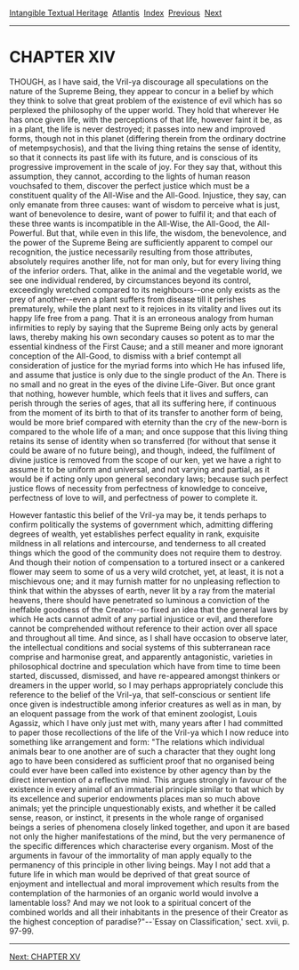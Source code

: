 [Intangible Textual Heritage](../../index)  [Atlantis](../index) 
[Index](index)  [Previous](vrl12)  [Next](vrl14) 

------------------------------------------------------------------------

# CHAPTER XIV

THOUGH, as I have said, the Vril-ya discourage all speculations on the
nature of the Supreme Being, they appear to concur in a belief by which
they think to solve that great problem of the existence of evil which
has so perplexed the philosophy of the upper world. They hold that
wherever He has once given life, with the perceptions of that life,
however faint it be, as in a plant, the life is never destroyed; it
passes into new and improved forms, though not in this planet (differing
therein from the ordinary doctrine of metempsychosis), and that the
living thing retains the sense of identity, so that it connects its past
life with its future, and is conscious of its progressive improvement in
the scale of joy. For they say that, without this assumption, they
cannot, according to the lights of human reason vouchsafed to them,
discover the perfect justice which must be a constituent quality of the
All-Wise and the All-Good. Injustice, they say, can only emanate from
three causes: want of wisdom to perceive what is just, want of
benevolence to desire, want of power to fulfil it; and that each of
these three wants is incompatible in the All-Wise, the All-Good, the
All-Powerful. But that, while even in this life, the wisdom, the
benevolence, and the power of the Supreme Being are sufficiently
apparent to compel our recognition, the justice necessarily resulting
from those attributes, absolutely requires another life, not for man
only, but for every living thing of the inferior orders. That, alike in
the animal and the vegetable world, we see one individual rendered, by
circumstances beyond its control, exceedingly wretched compared to its
neighbours--one only exists as the prey of another--even a plant suffers
from disease till it perishes prematurely, while the plant next to it
rejoices in its vitality and lives out its happy life free from a pang.
That it is an erroneous analogy from human infirmities to reply by
saying that the Supreme Being only acts by general laws, thereby making
his own secondary causes so potent as to mar the essential kindness of
the First Cause; and a still meaner and more ignorant conception of the
All-Good, to dismiss with a brief contempt all consideration of justice
for the myriad forms into which He has infused life, and assume that
justice is only due to the single product of the An. There is no small
and no great in the eyes of the divine Life-Giver. But once grant that
nothing, however humble, which feels that it lives and suffers, can
perish through the series of ages, that all its suffering here, if
continuous from the moment of its birth to that of its transfer to
another form of being, would be more brief compared with eternity than
the cry of the new-born is compared to the whole life of a man; and once
suppose that this living thing retains its sense of identity when so
transferred (for without that sense it could be aware of no future
being), and though, indeed, the fulfilment of divine justice is removed
from the scope of our ken, yet we have a right to assume it to be
uniform and universal, and not varying and partial, as it would be if
acting only upon general secondary laws; because such perfect justice
flows of necessity from perfectness of knowledge to conceive,
perfectness of love to will, and perfectness of power to complete it.

However fantastic this belief of the Vril-ya may be, it tends perhaps to
confirm politically the systems of government which, admitting differing
degrees of wealth, yet establishes perfect equality in rank, exquisite
mildness in all relations and intercourse, and tenderness to all created
things which the good of the community does not require them to destroy.
And though their notion of compensation to a tortured insect or a
cankered flower may seem to some of us a very wild crotchet, yet, at
least, it is not a mischievous one; and it may furnish matter for no
unpleasing reflection to think that within the abysses of earth, never
lit by a ray from the material heavens, there should have penetrated so
luminous a conviction of the ineffable goodness of the Creator--so fixed
an idea that the general laws by which He acts cannot admit of any
partial injustice or evil, and therefore cannot be comprehended without
reference to their action over all space and throughout all time. And
since, as I shall have occasion to observe later, the intellectual
conditions and social systems of this subterranean race comprise and
harmonise great, and apparently antagonistic, varieties in philosophical
doctrine and speculation which have from time to time been started,
discussed, dismissed, and have re-appeared amongst thinkers or dreamers
in the upper world, so I may perhaps appropriately conclude this
reference to the belief of the Vril-ya, that self-conscious or sentient
life once given is indestructible among inferior creatures as well as in
man, by an eloquent passage from the work of that eminent zoologist,
Louis Agassiz, which I have only just met with, many years after I had
committed to paper those recollections of the life of the Vril-ya which
I now reduce into something like arrangement and form: "The relations
which individual animals bear to one another are of such a character
that they ought long ago to have been considered as sufficient proof
that no organised being could ever have been called into existence by
other agency than by the direct intervention of a reflective mind. This
argues strongly in favour of the existence in every animal of an
immaterial principle similar to that which by its excellence and
superior endowments places man so much above animals; yet the principle
unquestionably exists, and whether it be called sense, reason, or
instinct, it presents in the whole range of organised beings a series of
phenomena closely linked together, and upon it are based not only the
higher manifestations of the mind, but the very permanence of the
specific differences which characterise every organism. Most of the
arguments in favour of the immortality of man apply equally to the
permanency of this principle in other living beings. May I not add that
a future life in which man would be deprived of that great source of
enjoyment and intellectual and moral improvement which results from the
contemplation of the harmonies of an organic world would involve a
lamentable loss? And may we not look to a spiritual concert of the
combined worlds and all their inhabitants in the presence of their
Creator as the highest conception of paradise?"--\`Essay on
Classification,' sect. xvii, p. 97-99.

------------------------------------------------------------------------

[Next: CHAPTER XV](vrl14)
